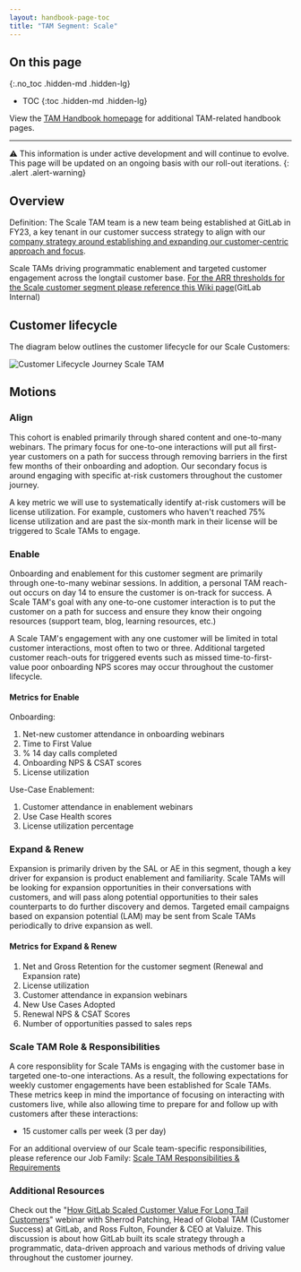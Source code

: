 ```yaml
---
layout: handbook-page-toc
title: "TAM Segment: Scale"
---
```

## On this page
{:.no_toc .hidden-md .hidden-lg}

- TOC
{:toc .hidden-md .hidden-lg}

View the [TAM Handbook homepage](/handbook/customer-success/tam/) for additional TAM-related handbook pages.

---

⚠️ This information is under active development and will continue to evolve. This page will be updated on an ongoing basis with our roll-out iterations.
{: .alert .alert-warning}

## Overview

Definition: The Scale TAM team is a new team being established at GitLab in FY23, a key tenant in our customer success strategy to align with our [company strategy around establishing and expanding our customer-centric approach and focus](https://about.gitlab.com/company/strategy/#3-customer-centricity). 

Scale TAMs driving programmatic enablement and targeted customer engagement across the longtail customer base. [For the ARR thresholds for the Scale customer segment please reference this Wiki page](https://gitlab.com/gitlab-com/customer-success/tam/-/wikis/Segments)(GitLab Internal)

## Customer lifecycle

The diagram below outlines the customer lifecycle for our Scale Customers:

![Customer Lifecycle Journey Scale TAM](/images/handbook/customer-success/customer_lifecycle_journey_with_metrics_-_scale_tam_2.png)

## Motions

### Align

This cohort is enabled primarily through shared content and one-to-many webinars. The primary focus for one-to-one interactions will put all first-year customers on a path for success through removing barriers in the first few months of their onboarding and adoption. Our secondary focus is around engaging with specific at-risk customers throughout the customer journey. 

A key metric we will use to systematically identify at-risk customers will be license utilization. For example, customers who haven't reached 75% license utilization and are past the six-month mark in their license will be triggered to Scale TAMs to engage. 

### Enable

Onboarding and enablement for this customer segment are primarily through one-to-many webinar sessions. In addition, a personal TAM reach-out occurs on day 14 to ensure the customer is on-track for success. A Scale TAM's goal with any one-to-one customer interaction is to put the customer on a path for success and ensure they know their ongoing resources (support team, blog, learning resources, etc.) 

A Scale TAM's engagement with any one customer will be limited in total customer interactions, most often to two or three. Additional targeted customer reach-outs for triggered events such as missed time-to-first-value poor onboarding NPS scores may occur throughout the customer lifecycle.

#### Metrics for Enable

Onboarding:

1. Net-new customer attendance in onboarding webinars
1. Time to First Value
1. % 14 day calls completed
1. Onboarding NPS & CSAT scores
1. License utilization

Use-Case Enablement:

1. Customer attendance in enablement webinars
1. Use Case Health scores
1. License utilization percentage 

### Expand & Renew

Expansion is primarily driven by the SAL or AE in this segment, though a key driver for expansion is product enablement and familiarity. Scale TAMs will be looking for expansion opportunities in their conversations with customers, and will pass along potential opportunities to their sales counterparts to do further discovery and demos. Targeted email campaigns based on expansion potential (LAM) may be sent from Scale TAMs periodically to drive expansion as well. 

#### Metrics for Expand & Renew

1. Net and Gross Retention for the customer segment (Renewal and Expansion rate)
1. License utilization
1. Customer attendance in expansion webinars
1. New Use Cases Adopted
1. Renewal NPS & CSAT Scores
1. Number of opportunities passed to sales reps

### Scale TAM Role & Responsibilities 

A core responsiblity for Scale TAMs is engaging with the customer base in targeted one-to-one interactions. As a result, the following expectations for weekly customer engagements have been established for Scale TAMs. These metrics keep in mind the importance of focusing on interacting with customers live, while also allowing time to prepare for and follow up with customers after these interactions:  

- 15 customer calls per week (3 per day)

For an additional overview of our Scale team-specific responsibilities, please reference our Job Family: [Scale TAM Responsibilities & Requirements](https://about.gitlab.com/job-families/sales/technical-account-manager/#scale)

### Additional Resources

Check out the "[How GitLab Scaled Customer Value For Long Tail Customers](https://www.valuize.co/all-resources/gitlab-scale-strategy-webinar/)" webinar with Sherrod Patching, Head of Global TAM (Customer Success) at GitLab, and Ross Fulton, Founder & CEO at Valuize. This discussion is about how GitLab built its scale strategy through a programmatic, data-driven approach and various methods of driving value throughout the customer journey.
